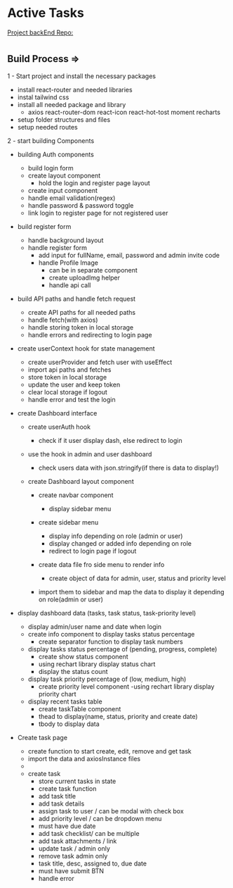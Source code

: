 # Active Tasks

[Project backEnd Repo:](https://github.com/1001hadi/activeTasks-BE)

#

## Build Process =>

1 - Start project and install the necessary packages

- install react-router and needed libraries
- instal tailwind css
- install all needed package and library
  - axios react-router-dom react-icon react-hot-tost moment recharts
- setup folder structures and files
- setup needed routes

2 - start building Components

- building Auth components

  - build login form
  - create layout component
    - hold the login and register page layout
  - create input component
  - handle email validation(regex)
  - handle password & password toggle
  - link login to register page for not registered user

- build register form

  - handle background layout
  - handle register form
    - add input for fullName, email, password and admin invite code
    - handle Profile Image
      - can be in separate component
      - create uploadImg helper
      - handle api call

- build API paths and handle fetch request

  - create API paths for all needed paths
  - handle fetch(with axios)
  - handle storing token in local storage
  - handle errors and redirecting to login page

- create userContext hook for state management

  - create userProvider and fetch user with useEffect
  - import api paths and fetches
  - store token in local storage
  - update the user and keep token
  - clear local storage if logout
  - handle error and test the login

- create Dashboard interface

  - create userAuth hook

    - check if it user display dash, else redirect to login

  - use the hook in admin and user dashboard
    - check users data with json.stringify(if there is data to display!)
  - create Dashboard layout component

    - create navbar component

      - display sidebar menu

    - create sidebar menu
      - display info depending on role (admin or user)
      - display changed or added info depending on role
      - redirect to login page if logout
    - create data file fro side menu to render info
      - create object of data for admin, user, status and priority level
    - import them to sidebar and map the data to display it depending on role(admin or user)

- display dashboard data (tasks, task status, task-priority level)

  - display admin/user name and date when login
  - create info component to display tasks status percentage
    - create separator function to display task numbers
  - display tasks status percentage of (pending, progress, complete)
    - create show status component
    - using rechart library display status chart
    - display the status count
  - display task priority percentage of (low, medium, high)
    - create priority level component
      -using rechart library display priority chart
  - display recent tasks table
    - create taskTable component
    - thead to display(name, status, priority and create date)
    - tbody to display data

- Create task page
  - create function to start create, edit, remove and get task
  - import the data and axiosInstance files
  -
  - create task
    - store current tasks in state
    - create task function
    - add task title
    - add task details
    - assign task to user / can be modal with check box
    - add priority level / can be dropdown menu
    - must have due date
    - add task checklist/ can be multiple
    - add task attachments / link
    - update task / admin only
    - remove task admin only
    - task title, desc, assigned to, due date
    - must have submit BTN
    - handle error
